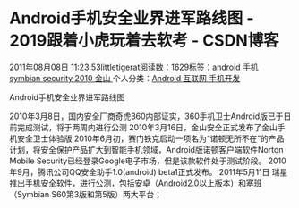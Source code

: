 
# Android手机安全业界进军路线图 - 2019跟着小虎玩着去软考 - CSDN博客

2011年08月08日 11:23:53[littletigerat](https://me.csdn.net/littletigerat)阅读数：1629标签：[android																](https://so.csdn.net/so/search/s.do?q=android&t=blog)[手机																](https://so.csdn.net/so/search/s.do?q=手机&t=blog)[symbian																](https://so.csdn.net/so/search/s.do?q=symbian&t=blog)[security																](https://so.csdn.net/so/search/s.do?q=security&t=blog)[2010																](https://so.csdn.net/so/search/s.do?q=2010&t=blog)[金山																](https://so.csdn.net/so/search/s.do?q=金山&t=blog)[
							](https://so.csdn.net/so/search/s.do?q=2010&t=blog)[
																					](https://so.csdn.net/so/search/s.do?q=security&t=blog)个人分类：[Android																](https://blog.csdn.net/littletigerat/article/category/613910)[互联网																](https://blog.csdn.net/littletigerat/article/category/646096)[手机开发																](https://blog.csdn.net/littletigerat/article/category/649495)[
							](https://blog.csdn.net/littletigerat/article/category/646096)
[
																								](https://blog.csdn.net/littletigerat/article/category/613910)

[
		](https://so.csdn.net/so/search/s.do?q=security&t=blog)
[
	](https://so.csdn.net/so/search/s.do?q=symbian&t=blog)
[
	](https://so.csdn.net/so/search/s.do?q=手机&t=blog)
Android手机安全业界进军路线图

2010年3月8日，国内安全厂商奇虎360内部证实，360手机卫士Android版已于日前完成测试，将于两周内进行公测
2010年3月16日，金山安全正式发布了金山手机安全卫士体验版
2010年6月初，赛门铁克启动一项名为“诺顿无所不在”的产品计划，将安全保护产品扩大到智能手机领域，Android版诺顿客户端软件Norton Mobile Security已经登录Google电子市场，但是该款软件处于测试阶段。
2010年9月，腾讯公司QQ安全助手1.0(android) beta1正式发布。
2011年5月11日 瑞星推出手机安全软件，进行公测，包括安卓（Android2.0以上版本）和塞班（Symbian S60第3版和第5版）两大平台；





[
](https://so.csdn.net/so/search/s.do?q=手机&t=blog)
[
  ](https://so.csdn.net/so/search/s.do?q=android&t=blog)